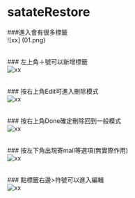 satateRestore
============


###進入會有很多標籤<br>
![xx] (01.png)

<br>###  左上角＋號可以新增標籤<br>
![xx](02.png)<br>

<br>###  按右上角Edit可進入刪除模式<br>
![xx](03.png)<br>

<br>###  按右上角Done確定刪除回到一般模式<br>
![xx](04.png)<br>

<br>###  按左下角出現寄mail等選項(無實際作用)<br>
![xx](05.png)<br>

<br>###  點標籤右邊>符號可以進入編輯<br>
![xx](06.png)
